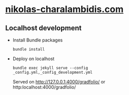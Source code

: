# [nikolas-charalambidis.com](https://nikolas-charalambidis.com/)

## Localhost development

- Install Bundle packages
  ```shell
  bundle install
  ```
- Deploy on localhost
  ```shell
  bundle exec jekyll serve --config _config.yml,_config_development.yml
  ```
  Served on  http://127.0.0.1:4000/gradfolio/ or http:localhost:4000/gradfolio/
